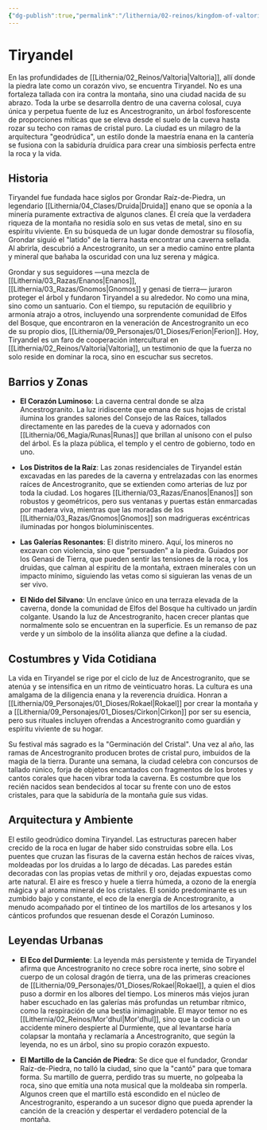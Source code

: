 ```yaml
---
{"dg-publish":true,"permalink":"/lithernia/02-reinos/kingdom-of-valtoria/tiryandel/","title":"Tiryandel","tags":["lithernia","ciudad","Valtoria"]}
---
```


# Tiryandel

En las profundidades de [[Lithernia/02_Reinos/Valtoria\|Valtoria]], allí donde la piedra late como un corazón vivo, se encuentra Tiryandel. No es una fortaleza tallada con ira contra la montaña, sino una ciudad nacida de su abrazo. Toda la urbe se desarrolla dentro de una caverna colosal, cuya única y perpetua fuente de luz es Ancestrogranito, un árbol fosforescente de proporciones míticas que se eleva desde el suelo de la cueva hasta rozar su techo con ramas de cristal puro. La ciudad es un milagro de la arquitectura "geodrúdica", un estilo donde la maestría enana en la cantería se fusiona con la sabiduría druídica para crear una simbiosis perfecta entre la roca y la vida.

## Historia

Tiryandel fue fundada hace siglos por Grondar Raíz-de-Piedra, un legendario [[Lithernia/04_Clases/Druida\|Druida]] enano que se oponía a la minería puramente extractiva de algunos clanes. Él creía que la verdadera riqueza de la montaña no residía solo en sus vetas de metal, sino en su espíritu viviente. En su búsqueda de un lugar donde demostrar su filosofía, Grondar siguió el "latido" de la tierra hasta encontrar una caverna sellada. Al abrirla, descubrió a Ancestrogranito, un ser a medio camino entre planta y mineral que bañaba la oscuridad con una luz serena y mágica.

Grondar y sus seguidores —una mezcla de [[Lithernia/03_Razas/Enanos\|Enanos]], [[Lithernia/03_Razas/Gnomos\|Gnomos]] y genasi de tierra— juraron proteger el árbol y fundaron Tiryandel a su alrededor. No como una mina, sino como un santuario. Con el tiempo, su reputación de equilibrio y armonía atrajo a otros, incluyendo una sorprendente comunidad de Elfos del Bosque, que encontraron en la veneración de Ancestrogranito un eco de su propio dios, [[Lithernia/09_Personajes/01_Dioses/Ferion\|Ferion]]. Hoy, Tiryandel es un faro de cooperación intercultural en [[Lithernia/02_Reinos/Valtoria\|Valtoria]], un testimonio de que la fuerza no solo reside en dominar la roca, sino en escuchar sus secretos.

## Barrios y Zonas

- **El Corazón Luminoso**: La caverna central donde se alza Ancestrogranito. La luz iridiscente que emana de sus hojas de cristal ilumina los grandes salones del Consejo de las Raíces, tallados directamente en las paredes de la cueva y adornados con [[Lithernia/06_Magia/Runas\|Runas]] que brillan al unísono con el pulso del árbol. Es la plaza pública, el templo y el centro de gobierno, todo en uno.

- **Los Distritos de la Raíz**: Las zonas residenciales de Tiryandel están excavadas en las paredes de la caverna y entrelazadas con las enormes raíces de Ancestrogranito, que se extienden como arterias de luz por toda la ciudad. Los hogares [[Lithernia/03_Razas/Enanos\|Enanos]] son robustos y geométricos, pero sus ventanas y puertas están enmarcadas por madera viva, mientras que las moradas de los [[Lithernia/03_Razas/Gnomos\|Gnomos]] son madrigueras excéntricas iluminadas por hongos bioluminiscentes.

- **Las Galerías Resonantes**: El distrito minero. Aquí, los mineros no excavan con violencia, sino que "persuaden" a la piedra. Guiados por los Genasi de Tierra, que pueden sentir las tensiones de la roca, y los druidas, que calman al espíritu de la montaña, extraen minerales con un impacto mínimo, siguiendo las vetas como si siguieran las venas de un ser vivo.

- **El Nido del Silvano**: Un enclave único en una terraza elevada de la caverna, donde la comunidad de Elfos del Bosque ha cultivado un jardín colgante. Usando la luz de Ancestrogranito, hacen crecer plantas que normalmente solo se encuentran en la superficie. Es un remanso de paz verde y un símbolo de la insólita alianza que define a la ciudad.

## Costumbres y Vida Cotidiana

La vida en Tiryandel se rige por el ciclo de luz de Ancestrogranito, que se atenúa y se intensifica en un ritmo de veinticuatro horas. La cultura es una amalgama de la diligencia enana y la reverencia druídica. Honran a [[Lithernia/09_Personajes/01_Dioses/Rokael\|Rokael]] por crear la montaña y a [[Lithernia/09_Personajes/01_Dioses/Cirkon\|Cirkon]] por ser su esencia, pero sus rituales incluyen ofrendas a Ancestrogranito como guardián y espíritu viviente de su hogar.

Su festival más sagrado es la "Germinación del Cristal". Una vez al año, las ramas de Ancestrogranito producen brotes de cristal puro, imbuidos de la magia de la tierra. Durante una semana, la ciudad celebra con concursos de tallado rúnico, forja de objetos encantados con fragmentos de los brotes y cantos corales que hacen vibrar toda la caverna. Es costumbre que los recién nacidos sean bendecidos al tocar su frente con uno de estos cristales, para que la sabiduría de la montaña guíe sus vidas.

## Arquitectura y Ambiente

El estilo geodrúdico domina Tiryandel. Las estructuras parecen haber crecido de la roca en lugar de haber sido construidas sobre ella. Los puentes que cruzan las fisuras de la caverna están hechos de raíces vivas, moldeadas por los druidas a lo largo de décadas. Las paredes están decoradas con las propias vetas de mithril y oro, dejadas expuestas como arte natural. El aire es fresco y huele a tierra húmeda, a ozono de la energía mágica y al aroma mineral de los cristales. El sonido predominante es un zumbido bajo y constante, el eco de la energía de Ancestrogranito, a menudo acompañado por el tintineo de los martillos de los artesanos y los cánticos profundos que resuenan desde el Corazón Luminoso.

## Leyendas Urbanas

- **El Eco del Durmiente**: La leyenda más persistente y temida de Tiryandel afirma que Ancestrogranito no crece sobre roca inerte, sino sobre el cuerpo de un colosal dragón de tierra, una de las primeras creaciones de [[Lithernia/09_Personajes/01_Dioses/Rokael\|Rokael]], a quien el dios puso a dormir en los albores del tiempo. Los mineros más viejos juran haber escuchado en las galerías más profundas un retumbar rítmico, como la respiración de una bestia inimaginable. El mayor temor no es [[Lithernia/02_Reinos/Mor'dhul\|Mor'dhul]], sino que la codicia o un accidente minero despierte al Durmiente, que al levantarse haría colapsar la montaña y reclamaría a Ancestrogranito, que según la leyenda, no es un árbol, sino su propio corazón expuesto.

- **El Martillo de la Canción de Piedra**: Se dice que el fundador, Grondar Raíz-de-Piedra, no talló la ciudad, sino que la "cantó" para que tomara forma. Su martillo de guerra, perdido tras su muerte, no golpeaba la roca, sino que emitía una nota musical que la moldeaba sin romperla. Algunos creen que el martillo está escondido en el núcleo de Ancestrogranito, esperando a un sucesor digno que pueda aprender la canción de la creación y despertar el verdadero potencial de la montaña.